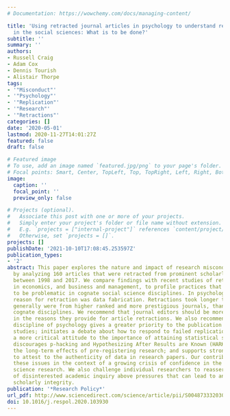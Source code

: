 ```yaml
---
# Documentation: https://wowchemy.com/docs/managing-content/

title: 'Using retracted journal articles in psychology to understand research misconduct
  in the social sciences: What is to be done?'
subtitle: ''
summary: ''
authors:
- Russell Craig
- Adam Cox
- Dennis Tourish
- Alistair Thorpe
tags:
- '"Misconduct"'
- '"Psychology"'
- '"Replication"'
- '"Research"'
- '"Retractions"'
categories: []
date: '2020-05-01'
lastmod: 2020-11-27T14:01:27Z
featured: false
draft: false

# Featured image
# To use, add an image named `featured.jpg/png` to your page's folder.
# Focal points: Smart, Center, TopLeft, Top, TopRight, Left, Right, BottomLeft, Bottom, BottomRight.
image:
  caption: ''
  focal_point: ''
  preview_only: false

# Projects (optional).
#   Associate this post with one or more of your projects.
#   Simply enter your project's folder or file name without extension.
#   E.g. `projects = ["internal-project"]` references `content/project/deep-learning/index.md`.
#   Otherwise, set `projects = []`.
projects: []
publishDate: '2021-10-10T17:08:45.253597Z'
publication_types:
- '2'
abstract: This paper explores the nature and impact of research misconduct in psychology
  by analyzing 160 articles that were retracted from prominent scholarly journals
  between 1998 and 2017. We compare findings with recent studies of retracted papers
  in economics, and business and management, to profile practices that are likely
  to be problematic in cognate social science disciplines. In psychology, the principal
  reason for retraction was data fabrication. Retractions took longer to make, and
  generally were from higher ranked and more prestigious journals, than in the two
  cognate disciplines. We recommend that journal editors should be more forthcoming
  in the reasons they provide for article retractions. We also recommend that the
  discipline of psychology gives a greater priority to the publication of replication
  studies; initiates a debate about how to respond to failed replications; adopts
  a more critical attitude to the importance of attaining statistical significance;
  discourages p-hacking and Hypothesizing After Results are Known (HARKing); assesses
  the long-term effects of pre-registering research; and supports stronger procedures
  to attest to the authenticity of data in research papers. Our contribution locates
  these issues in the context of a growing crisis of confidence in the value of social
  science research. We also challenge individual researchers to reassert the primacy
  of disinterested academic inquiry above pressures that can lead to an erosion of
  scholarly integrity.
publication: '*Research Policy*'
url_pdf: http://www.sciencedirect.com/science/article/pii/S004873332030010X
doi: 10.1016/j.respol.2020.103930
---
```

